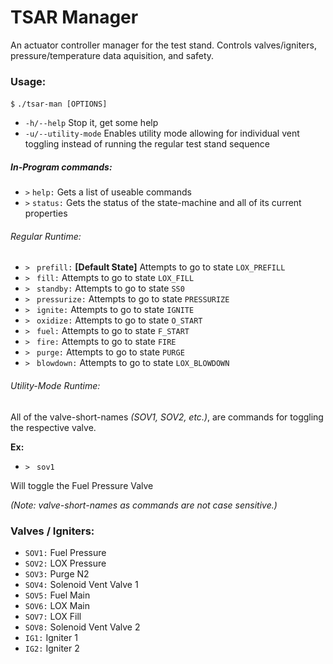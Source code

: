 # TSAR Manager

An actuator controller manager for the test stand. Controls valves/igniters, pressure/temperature data aquisition, and safety.

### Usage:

`$` `./tsar-man [OPTIONS]`
* `-h/--help`	Stop it, get some help
* `-u/--utility-mode`	Enables utility mode allowing for individual vent toggling instead of running the regular test stand sequence

##### In-Program commands:

* `>` `help:` Gets a list of useable commands
* `>` `status:` Gets the status of the state-machine and all of its current properties

###### Regular Runtime:

* `> ` `prefill:` **[Default State]** Attempts to go to state `LOX_PREFILL`
* `> ` `fill:` Attempts to go to state `LOX_FILL`
* `> ` `standby:` Attempts to go to state `SS0`
* `> ` `pressurize:` Attempts to go to state `PRESSURIZE`
* `> ` `ignite:` Attempts to go to state `IGNITE`
* `> ` `oxidize:` Attempts to go to state `O_START`
* `> ` `fuel:` Attempts to go to state `F_START`
* `> ` `fire:` Attempts to go to state `FIRE`
* `> ` `purge:` Attempts to go to state `PURGE`
* `> ` `blowdown:` Attempts to go to state `LOX_BLOWDOWN`

###### Utility-Mode Runtime:

All of the valve-short-names _(SOV1, SOV2, etc.)_, are commands for toggling the respective valve.

  **Ex:**
  * `> ` `sov1`

  Will toggle the Fuel Pressure Valve

  _(Note: valve-short-names as commands are not case sensitive.)_

### Valves / Igniters:
* `SOV1:` Fuel Pressure
* `SOV2:` LOX Pressure
* `SOV3:` Purge N2
* `SOV4:` Solenoid Vent Valve 1
* `SOV5:` Fuel Main
* `SOV6:` LOX Main
* `SOV7:` LOX Fill
* `SOV8:` Solenoid Vent Valve 2
* `IG1:` Igniter 1
* `IG2:` Igniter 2

